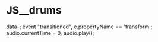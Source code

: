 # JS__drums
data-; event "transitioned", e.propertyName == 'transform'; audio.currentTime = 0, audio.play();
